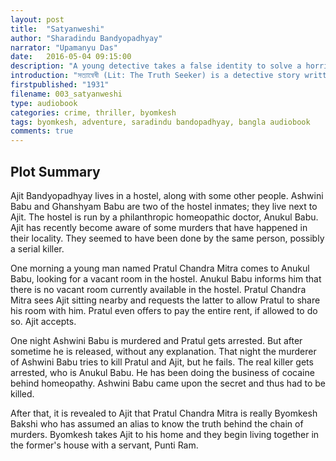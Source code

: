 ```yaml
---
layout: post
title:  "Satyanweshi"
author: "Sharadindu Bandyopadhyay"
narrator: "Upamanyu Das"
date:   2016-05-04 09:15:00
description: "A young detective takes a false identity to solve a horrible crime."
introduction: "সত্যান্বেষী (Lit: The Truth Seeker) is a detective story written by Sharadindu Bandyopadhyay featuring the Bengali detective Byomkesh Bakshi and his friend, assistant, and narrator Ajit Bandyopadhyay. It is the first byomkesh adventure written by Sharadindu Bandyopadhyay"
firstpublished: "1931"
filename: 003_satyanweshi
type: audiobook
categories: crime, thriller, byomkesh
tags: byomkesh, adventure, saradindu bandopadhyay, bangla audiobook
comments: true
---
```



Plot Summary
------------

Ajit Bandyopadhyay lives in a hostel, along with some other people. Ashwini Babu and Ghanshyam Babu are two of the hostel inmates; they live next to Ajit. The hostel is run by a philanthropic homeopathic doctor, Anukul Babu. Ajit has recently become aware of some murders that have happened in their locality. They seemed to have been done by the same person, possibly a serial killer.

One morning a young man named Pratul Chandra Mitra comes to Anukul Babu, looking for a vacant room in the hostel. Anukul Babu informs him that there is no vacant room currently available in the hostel. Pratul Chandra Mitra sees Ajit sitting nearby and requests the latter to allow Pratul to share his room with him. Pratul even offers to pay the entire rent, if allowed to do so. Ajit accepts.

One night Ashwini Babu is murdered and Pratul gets arrested. But after sometime he is released, without any explanation. That night the murderer of Ashwini Babu tries to kill Pratul and Ajit, but he fails. The real killer gets arrested, who is Anukul Babu. He has been doing the business of cocaine behind homeopathy. Ashwini Babu came upon the secret and thus had to be killed.

After that, it is revealed to Ajit that Pratul Chandra Mitra is really Byomkesh Bakshi who has assumed an alias to know the truth behind the chain of murders. Byomkesh takes Ajit to his home and they begin living together in the former's house with a servant, Punti Ram.

[jekyll]:      http://jekyllrb.com
[jekyll-gh]:   https://github.com/jekyll/jekyll
[jekyll-help]: https://github.com/jekyll/jekyll-help
